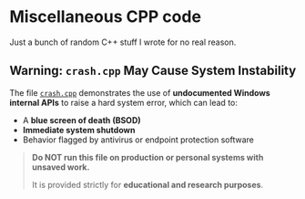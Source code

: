 # Miscellaneous CPP code

Just a bunch of random C++ stuff I wrote for no real reason.  

## Warning: `crash.cpp` May Cause System Instability

The file [`crash.cpp`](./crash.cpp) demonstrates the use of **undocumented Windows internal APIs** to raise a hard system error, which can lead to:

- A **blue screen of death (BSOD)**
- **Immediate system shutdown**
- Behavior flagged by antivirus or endpoint protection software

> **Do NOT run this file on production or personal systems with unsaved work.**
>
> It is provided strictly for **educational and research purposes**.